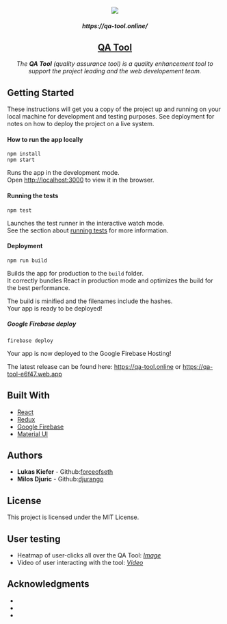 <p align="center"><img src="https://i.imgur.com/v5hxt0b.png"></p>

<h5 align="center">https://qa-tool.online/</h5>
<h2 align="center"><a href="https://qa-tool.online">QA Tool</a></h2>

<p align="center">
  <em>The <b>QA Tool</b> (quality assurance tool) is a quality enhancement tool to support the project leading and the web developement team.</em>
</p>




## Getting Started
These instructions will get you a copy of the project up and running on your local machine for development and testing purposes. See deployment for notes on how to deploy the project on a live system.


#### How to run the app locally

```
npm install
npm start
```
Runs the app in the development mode.<br>
Open [http://localhost:3000](http://localhost:3000) to view it in the browser.


#### Running the tests
```
npm test
```
Launches the test runner in the interactive watch mode.<br>
See the section about [running tests](https://facebook.github.io/create-react-app/docs/running-tests) for more information.


#### Deployment
```
npm run build
```
Builds the app for production to the `build` folder.<br>
It correctly bundles React in production mode and optimizes the build for the best performance.

The build is minified and the filenames include the hashes.<br>
Your app is ready to be deployed!

##### Google Firebase deploy
```
firebase deploy
```

Your app is now deployed to the Google Firebase Hosting!

The latest release can be found here:
https://qa-tool.online or https://qa-tool-e6f47.web.app


## Built With

* [React](https://reactjs.org/)
* [Redux](https://redux.js.org/introduction/getting-started/)
* [Google Firebase](https://firebase.google.com/)
* [Material UI](https://material-ui.com/)


## Authors

* **Lukas Kiefer** - Github:[forceofseth](https://github.com/forceofseth/)
* **Milos Djuric** - Github:[djurango](https://github.com/djurango/)


## License

This project is licensed under the MIT License.


## User testing

* Heatmap of user-clicks all over the QA Tool: <em>[Image](https://i.imgur.com/EPs2Kr7.jpg)</em>
* Video of user interacting with the tool: <em>[Video](https://insights.hotjar.com/r?site=1631304&recording=3007657372&token=a1c2120df6c1d496b4b03938d4bafd3a)</em>


## Acknowledgments

* 
* 
* 
